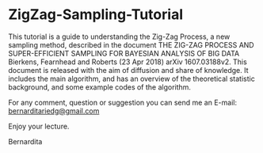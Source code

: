 # ZigZag-Sampling-Tutorial

This tutorial is a guide to understanding the Zig-Zag Process, a 
new sampling method, described in the document THE ZIG-ZAG PROCESS
AND SUPER-EFFICIENT SAMPLING FOR BAYESIAN ANALYSIS OF BIG DATA
Bierkens, Fearnhead and Roberts (23 Apr 2018) arXiv 1607.03188v2.
This document is released with the aim of diffusion and share of
knowledge. It includes the main algorithm, and has an overview of
the theoretical statistic background, and some example codes of
the algorithm.

For any comment, question or suggestion you can send me an E-mail:
bernarditariedg@gmail.com

Enjoy your lecture.

Bernardita
